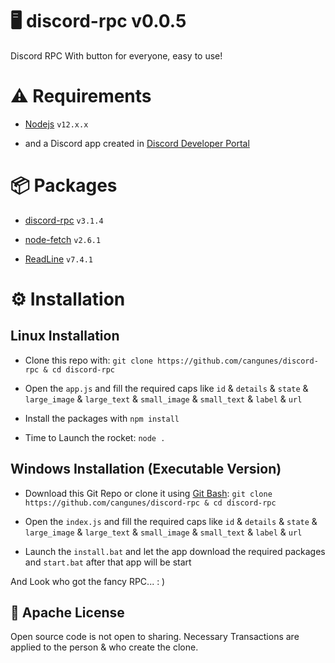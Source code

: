 # 🖥 discord-rpc v0.0.5

Discord RPC With button for everyone, easy to use!

# ⚠ Requirements

- [Nodejs](https://nodejs.org/en/download/) `v12.x.x`

- and a Discord app created in [Discord Developer Portal](https://discord.com/developers/applications)

# 📦 Packages

- [discord-rpc](https://www.npmjs.com/package/discord-rpc) `v3.1.4`

- [node-fetch](https://www.npmjs.com/package/node-fetch) `v2.6.1`

- [ReadLine](https://www.npmjs.com/package/ws) `v7.4.1`

# ⚙ Installation

## Linux Installation

- Clone this repo with: `git clone https://github.com/cangunes/discord-rpc & cd discord-rpc`

- Open the `app.js` and fill the required caps like `id` & `details` & `state` & `large_image` & `large_text` & `small_image` & `small_text` & `label` & `url`

- Install the packages with `npm install`

- Time to Launch the rocket: `node .`

## Windows Installation (Executable Version)

- Download this Git Repo or clone it using [Git Bash](https://git-scm.com/downloads): `git clone https://github.com/cangunes/discord-rpc & cd discord-rpc`

- Open the `index.js` and fill the required caps like `id` & `details` & `state` & `large_image` & `large_text` & `small_image` & `small_text` & `label` & `url`

- Launch the `install.bat` and let the app download the required packages and `start.bat` after that app will be start

And Look who got the fancy RPC... : )

## 📄 Apache License

Open source code is not open to sharing. Necessary Transactions are applied to the person & who create the clone.
